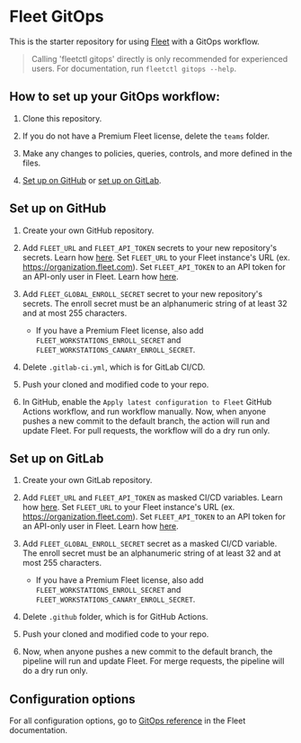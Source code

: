 # Fleet GitOps

This is the starter repository for using [Fleet](https://fleetdm.com) with a GitOps workflow.

> Calling 'fleetctl gitops' directly is only recommended for experienced users. For documentation, run `fleetctl gitops --help`.

## How to set up your GitOps workflow:

1. Clone this repository.

2. If you do not have a Premium Fleet license, delete the `teams` folder.

3. Make any changes to policies, queries, controls, and more defined in the files.

4. [Set up on GitHub](#set-up-on-github) or [set up on GitLab](#set-up-on-gitlab).

## Set up on GitHub

1. Create your own GitHub repository.

2. Add `FLEET_URL` and `FLEET_API_TOKEN` secrets to your new repository's secrets. Learn how [here](https://docs.github.com/en/actions/security-guides/using-secrets-in-github-actions#creating-secrets-for-a-repository). Set `FLEET_URL` to your Fleet instance's URL (ex. https://organization.fleet.com). Set `FLEET_API_TOKEN` to an API token for an API-only user in Fleet. Learn how [here](https://fleetdm.com/docs/using-fleet/fleetctl-cli#create-api-only-user).

3. Add `FLEET_GLOBAL_ENROLL_SECRET` secret to your new repository's secrets. The enroll secret must be an alphanumeric string of at least 32 and at most 255 characters.
   - If you have a Premium Fleet license, also add `FLEET_WORKSTATIONS_ENROLL_SECRET` and `FLEET_WORKSTATIONS_CANARY_ENROLL_SECRET`.

4. Delete `.gitlab-ci.yml`, which is for GitLab CI/CD.

5. Push your cloned and modified code to your repo.

6. In GitHub, enable the `Apply latest configuration to Fleet` GitHub Actions workflow, and run workflow manually. Now, when anyone pushes a new commit to the default branch, the action will run and update Fleet. For pull requests, the workflow will do a dry run only.

## Set up on GitLab

1. Create your own GitLab repository.

2. Add `FLEET_URL` and `FLEET_API_TOKEN` as masked CI/CD variables. Learn how [here](https://docs.gitlab.com/ee/ci/variables/#define-a-cicd-variable-in-the-ui). Set `FLEET_URL` to your Fleet instance's URL (ex. https://organization.fleet.com). Set `FLEET_API_TOKEN` to an API token for an API-only user in Fleet. Learn how [here](https://fleetdm.com/docs/using-fleet/fleetctl-cli#create-api-only-user).

3. Add `FLEET_GLOBAL_ENROLL_SECRET` secret as a masked CI/CD variable. The enroll secret must be an alphanumeric string of at least 32 and at most 255 characters.
    - If you have a Premium Fleet license, also add `FLEET_WORKSTATIONS_ENROLL_SECRET` and `FLEET_WORKSTATIONS_CANARY_ENROLL_SECRET`.

4. Delete `.github` folder, which is for GitHub Actions.

5. Push your cloned and modified code to your repo.

6. Now, when anyone pushes a new commit to the default branch, the pipeline will run and update Fleet. For merge requests, the pipeline will do a dry run only.

## Configuration options

For all configuration options, go to [GitOps reference](https://fleetdm.com/docs/using-fleet/gitops) in the Fleet documentation.
